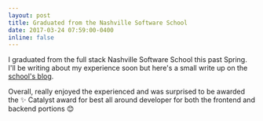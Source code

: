 ```yaml
---
layout: post
title: Graduated from the Nashville Software School
date: 2017-03-24 07:59:00-0400
inline: false
---
```

I graduated from the full stack Nashville Software School this past Spring. I'll be writing about my experience soon but here's a small write up on the [school's blog](http://nashvillesoftwareschool.com/blog/2017/05/08/coding-your-passions).

Overall, really enjoyed the experienced and was surprised to be awarded the :sparkles: Catalyst award for best all around developer for both the frontend and backend portions :blush: